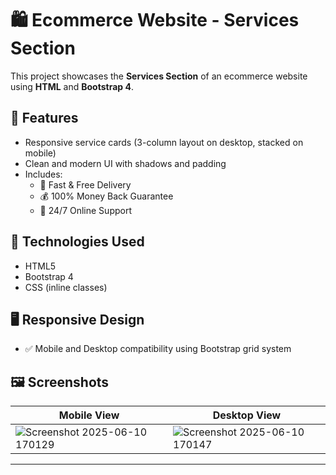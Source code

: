 # 🛍️ Ecommerce Website - Services Section

This project showcases the **Services Section** of an ecommerce website using **HTML** and **Bootstrap 4**.

## 📌 Features

- Responsive service cards (3-column layout on desktop, stacked on mobile)
- Clean and modern UI with shadows and padding
- Includes:
  - 🚚 Fast & Free Delivery
  - 💰 100% Money Back Guarantee
  - 💬 24/7 Online Support

## 🧰 Technologies Used

- HTML5
- Bootstrap 4
- CSS (inline classes)

## 🖥️ Responsive Design

- ✅ Mobile and Desktop compatibility using Bootstrap grid system

## 🖼️ Screenshots

| Mobile View | Desktop View |
|-------------|--------------|
| ![Screenshot 2025-06-10 170129](https://github.com/user-attachments/assets/9b1176f7-62cc-4a56-a6c9-c2cc35f2db59)| ![Screenshot 2025-06-10 170147](https://github.com/user-attachments/assets/8780b920-5674-4340-b948-bcecc77e0bbb)|

---

